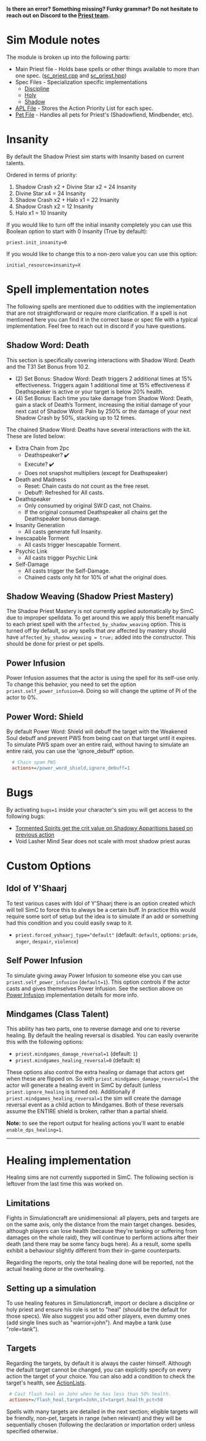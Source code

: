 **Is there an error? Something missing? Funky grammar? Do not hesitate to reach out on Discord to the [Priest team](https://github.com/orgs/simulationcraft/teams/priest/members).**

# Sim Module notes
The module is broken up into the following parts:
- Main Priest file - Holds base spells or other things available to more than one spec. ([sc_priest.cpp](https://github.com/simulationcraft/simc/blob/dragonflight/engine/class_modules/priest/sc_priest.cpp) and [sc_priest.hpp](https://github.com/simulationcraft/simc/blob/dragonflight/engine/class_modules/priest/sc_priest.hpp))
- Spec Files - Specialization specific implementations
  - [Discipline](https://github.com/simulationcraft/simc/blob/dragonflight/engine/class_modules/priest/sc_priest_discipline.cpp)
  - [Holy](https://github.com/simulationcraft/simc/blob/dragonflight/engine/class_modules/priest/sc_priest_holy.cpp)
  - [Shadow](https://github.com/simulationcraft/simc/blob/dragonflight/engine/class_modules/priest/sc_priest_shadow.cpp)
- [APL File](https://github.com/simulationcraft/simc/blob/dragonflight/engine/class_modules/apl/apl_priest.cpp) - Stores the Action Priority List for each spec.
- [Pet File](https://github.com/simulationcraft/simc/blob/dragonflight/engine/class_modules/priest/sc_priest_pets.cpp) - Handles all pets for Priest's (Shadowfiend, Mindbender, etc).

# Insanity
By default the Shadow Priest sim starts with Insanity based on current talents. 

Ordered in terms of priority:
1. Shadow Crash x2 + Divine Star x2 = 24 Insanity
2. Divine Star x4 = 24 Insanity
3. Shadow Crash x2 + Halo x1 = 22 Insanity
4. Shadow Crash x2 = 12 Insanity
5. Halo x1 = 10 Insanity

If you would like to turn off the initial insanity completely you can use this Boolean option to start with 0 Insanity (True by default):
```
priest.init_insanity=0
```

If you would like to change this to a non-zero value you can use this option:
```
initial_resource=insanity=X
```

# Spell implementation notes
The following spells are mentioned due to oddities with the implementation that are not straightforward or require more clarification. If a spell is not mentioned here you can find it in the correct base or spec file with a typical implementation. Feel free to reach out in discord if you have questions.

## Shadow Word: Death
This section is specifically covering interactions with Shadow Word: Death and the T31 Set Bonus from 10.2.

- (2) Set Bonus: Shadow Word: Death triggers 2 additional times at 15% effectiveness. Triggers again 1 additional time at 15% effectiveness if Deathspeaker is active or your target is below 20% health.
- (4) Set Bonus: Each time you take damage from Shadow Word: Death, gain a stack of Death’s Torment, increasing the initial damage of your next cast of Shadow Word: Pain by 250% or the damage of your next Shadow Crash by 50%, stacking up to 12 times.

The chained Shadow Word: Deaths have several interactions with the kit. These are listed below:
- Extra Chain from 2pc
  - Deathspeaker? ✔️  
  - Execute? ✔️ 
  - Does not snapshot multipliers (except for Deathspeaker)
- Death and Madness
  - Reset: Chain casts do not count as the free reset.
  - Debuff: Refreshed for All casts.
- Deathspeaker
  - Only consumed by original SW:D cast, not Chains.
  - If the original consumed Deathspeaker all chains get the Deathspeaker bonus damage.
- Insanity Generation
  - All casts generate full Insanity.
- Inescapable Torment
  - All casts trigger Inescapable Torment.
- Psychic Link
  - All casts trigger Psychic Link
- Self-Damage
  - All casts trigger the Self-Damage.
  - Chained casts only hit for 10% of what the original does.

## Shadow Weaving (Shadow Priest Mastery)
The Shadow Priest Mastery is not currently applied automatically by SimC due to improper spelldata. To get around this we apply this benefit manually to each priest spell with the `affected_by_shadow_weaving` option. This is turned off by default, so any spells that _are_ affected by mastery should have `affected_by_shadow_weaving = true;` added into the constructor. This should be done for priest or pet spells.

## Power Infusion
Power Infusion assumes that the actor is using the spell for its self-use only. To change this behavior, you need to set the option `priest.self_power_infusion=0`. Doing so will change the uptime of PI of the actor to 0%.

## Power Word: Shield
By default Power Word: Shield will debuff the target with the Weakened Soul debuff and prevent PWS from being cast on that target until it expires. To simulate PWS spam over an entire raid, without having to simulate an entire raid, you can use the 'ignore\_debuff' option.
```ini
  # Chain spam PWS
  actions+=/power_word_shield,ignore_debuff=1
```

# Bugs
By activating `bugs=1` inside your character's sim you will get access to the following bugs:
- [Tormented Spirits get the crit value on Shadowy Apparitions based on previous action](https://github.com/SimCMinMax/WoW-BugTracker/issues/1097)
- Void Lasher Mind Sear does not scale with most shadow priest auras

# Custom Options
## Idol of Y'Shaarj
To test various cases with Idol of Y'Shaarj there is an option created which will tell SimC to force this to always be a certain buff. In practice this would require some sort of setup but the idea is to simulate if an add or something had this condition and you could easily swap to it.
- `priest.forced_yshaarj_type="default"` (default: `default`, options: `pride`, `anger`, `despair`, `violence`)

## Self Power Infusion
To simulate giving away Power Infusion to someone else you can use `priest.self_power_infusion` (`default=1`). This option controls if the actor casts and gives themselves Power Infusion. See the section above on [Power Infusion](Priests#power-infusion) implementation details for more info.

## Mindgames (Class Talent)
This ability has two parts, one to reverse damage and one to reverse healing. By default the healing reversal is disabled. You can easily overwrite this with the following options:

- `priest.mindgames_damage_reversal=1` (default: `1`)
- `priest.mindgames_healing_reversal=0` (default: `0`)

These options also control the extra healing or damage that actors get when these are flipped on. So with `priest.mindgames_damage_reversal=1` the actor will generate a healing event in SimC by default (unless `priest.ignore_healing` is turned on). Additionally if `priest.mindgames_healing_reversal=1` the sim will create the damage reversal event as a child action to Mindgames. Both of these reversals assume the ENTIRE shield is broken, rather than a partial shield.

**Note:** to see the report output for healing actions you'll want to enable `enable_dps_healing=1`.

***

# Healing implementation
Healing sims are not currently supported in SimC. The following section is leftover from the last time this was worked on.

## Limitations
Fights in Simulationcraft are unidimensional: all players, pets and targets are on the same axis, only the distance from the main target changes. besides, although players can lose health (because they're tanking or suffering from damages on the whole raid), they will continue to perform actions after their death (and there may be some fancy bugs here). As a result, some spells exhibit a behaviour slightly different from their in-game counterparts.

Regarding the reports, only the total healing done will be reported, not the actual healing done or the overhealing.

## Setting up a simulation
To use healing features in Simulationcraft, import or declare a discipline or holy priest and ensure his role is set to "heal" (should be the default for those specs). We also suggest you add other players, even dummy ones (add single lines such as "warrior=john"). And maybe a tank (use "role=tank").

## Targets
Regarding the targets, by default it is always the caster himself. Although the default target cannot be changed, you can explicitly specify on every action the target of your choice. You can also add a condition to check the target's health, see [ActionLists](ActionLists).
```ini
 # Cast flash heal on John when he has less than 50% health.
 actions+=/flash_heal,target=John,if=target.health_pct<50
```

Spells with many targets are detailed in the next section; eligible targets will be friendly, non-pet, targets in range (when relevant) and they will be sequentially chosen (following the declaration or importation order) unless specified otherwise.